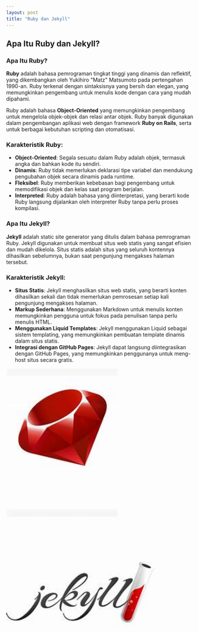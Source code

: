 ```yaml
---
layout: post
title: "Ruby dan Jekyll"
---
```


## Apa Itu Ruby dan Jekyll?

### Apa Itu Ruby?

**Ruby** adalah bahasa pemrograman tingkat tinggi yang dinamis dan reflektif, yang dikembangkan oleh Yukihiro "Matz" Matsumoto pada pertengahan 1990-an. Ruby terkenal dengan sintaksisnya yang bersih dan elegan, yang memungkinkan pengembang untuk menulis kode dengan cara yang mudah dipahami.

Ruby adalah bahasa **Object-Oriented** yang memungkinkan pengembang untuk mengelola objek-objek dan relasi antar objek. Ruby banyak digunakan dalam pengembangan aplikasi web dengan framework **Ruby on Rails**, serta untuk berbagai kebutuhan scripting dan otomatisasi.

### Karakteristik Ruby:
- **Object-Oriented**: Segala sesuatu dalam Ruby adalah objek, termasuk angka dan bahkan kode itu sendiri.
- **Dinamis**: Ruby tidak memerlukan deklarasi tipe variabel dan mendukung pengubahan objek secara dinamis pada runtime.
- **Fleksibel**: Ruby memberikan kebebasan bagi pengembang untuk memodifikasi objek dan kelas saat program berjalan.
- **Interpreted**: Ruby adalah bahasa yang diinterpretasi, yang berarti kode Ruby langsung dijalankan oleh interpreter Ruby tanpa perlu proses kompilasi.

### Apa Itu Jekyll?
**Jekyll** adalah static site generator yang ditulis dalam bahasa pemrograman Ruby. Jekyll digunakan untuk membuat situs web statis yang sangat efisien dan mudah dikelola. Situs statis adalah situs yang seluruh kontennya dihasilkan sebelumnya, bukan saat pengunjung mengakses halaman tersebut.

### Karakteristik Jekyll:
- **Situs Statis**: Jekyll menghasilkan situs web statis, yang berarti konten dihasilkan sekali dan tidak memerlukan pemrosesan setiap kali pengunjung mengakses halaman.
- **Markup Sederhana**: Menggunakan Markdown untuk menulis konten memungkinkan pengguna untuk fokus pada penulisan tanpa perlu menulis HTML.
- **Menggunakan Liquid Templates**: Jekyll menggunakan Liquid sebagai sistem templating, yang memungkinkan pembuatan template dinamis dalam situs statis.
- **Integrasi dengan GitHub Pages**: Jekyll dapat langsung diintegrasikan dengan GitHub Pages, yang memungkinkan penggunanya untuk meng-host situs secara gratis.

<img src="/assets/images/ruby2.jpg/" style="width: 300px; height: auto;">
<img src="/assets/images/jekyll.jpg/" style="width: 400px; height: auto;">

